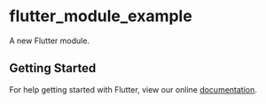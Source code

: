 # flutter_module_example

A new Flutter module.

## Getting Started

For help getting started with Flutter, view our online
[documentation](https://flutter.dev/).
